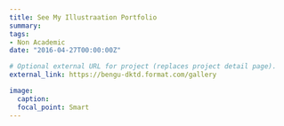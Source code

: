 ```yaml
---
title: See My Illustraation Portfolio
summary: 
tags:
- Non Academic
date: "2016-04-27T00:00:00Z"

# Optional external URL for project (replaces project detail page).
external_link: https://bengu-dktd.format.com/gallery

image:
  caption: 
  focal_point: Smart
---
```

